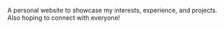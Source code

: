 A personal website to showcase my interests, experience, and projects.
Also hoping to connect with everyone!
